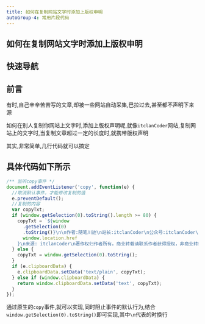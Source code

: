 ```yaml
---
title: 如何在复制网站文字时添加上版权申明
autoGroup-4: 常用片段代码
---
```


## 如何在复制网站文字时添加上版权申明

## 快速导航

<TOC />

## 前言

有时,自己辛辛苦苦写的文章,却被一些网站自动采集,巴拉过去,甚至都不声明下来源

如何在别人复制你网站上文字时,添加上版权声明呢,就像`itclanCoder`网站,复制网站上的文字时,当复制文章超过一定的长度时,就携带版权声明

其实,非常简单,几行代码就可以搞定

## 具体代码如下所示

```js
/** 监听copy事件 */
document.addEventListener('copy', function(e) {
  //取消默认事件，才能修改复制的值
  e.preventDefault();
  //复制的内容
  var copyTxt;
  if (window.getSelection(0).toString().length >= 80) {
    copyTxt = `${window
      .getSelection(0)
      .toString()}\n\n作者:随笔川迹\n站长:itclanCoder\n公众号:itclanCoder\n链接: ${
      window.location.href
    }\n来源: itclanCoder\n著作权归作者所有。商业转载请联系作者获得授权，非商业转载请附上原文出处及本链接。`;
  } else {
    copyTxt = window.getSelection(0).toString();
  }
  if (e.clipboardData) {
    e.clipboardData.setData('text/plain', copyTxt);
  } else if (window.clipboardData) {
    return window.clipboardData.setData('text', copyTxt);
  }
});
```

通过原生的`copy`事件,就可以实现,同时阻止事件的默认行为,结合`window.getSelection(0).toString()`即可实现,其中`\n`代表的时换行

<footer-FooterLink :isShareLink="true" :isDaShang="true" />
<footer-FeedBack />
